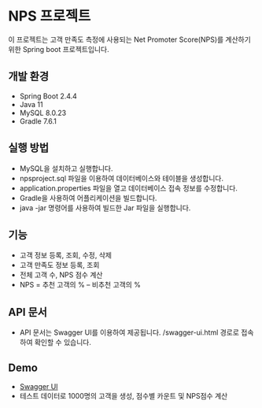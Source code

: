 # NPS 프로젝트
이 프로젝트는 고객 만족도 측정에 사용되는 Net Promoter Score(NPS)를 계산하기 위한 Spring boot 프로젝트입니다.

## 개발 환경
- Spring Boot 2.4.4
- Java 11
- MySQL 8.0.23
- Gradle 7.6.1
## 실행 방법
- MySQL을 설치하고 실행합니다.
- npsproject.sql 파일을 이용하여 데이터베이스와 테이블을 생성합니다.
- application.properties 파일을 열고 데이터베이스 접속 정보를 수정합니다.
- Gradle을 사용하여 어플리케이션을 빌드합니다.
- java -jar 명령어를 사용하여 빌드한 Jar 파일을 실행합니다.

## 기능
- 고객 정보 등록, 조회, 수정, 삭제
- 고객 만족도 정보 등록, 조회
- 전체 고객 수, NPS 점수 계산
- NPS = 추천 고객의 % – 비추천 고객의 %

## API 문서
- API 문서는 Swagger UI를 이용하여 제공됩니다. /swagger-ui.html 경로로 접속하여 확인할 수 있습니다.

## Demo
- [Swagger UI](http://43.200.217.151:8000/swagger-ui/index.html/journey-nps-controller/calculateNps)
- 테스트 데이터로 1000명의 고객을 생성, 점수별 카운트 및 NPS점수 계산
